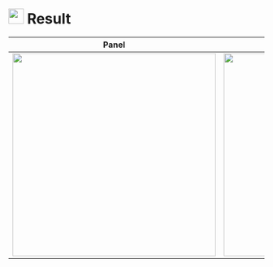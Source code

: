# <img src="https://i.ibb.co/bQyL8SZ/imagen-removebg-preview.png" height="30"> Result
| Panel | Example | Muestra |
|-|-|-|
| <img src="https://i.ibb.co/KqNSg3Q/Guia4-U3-Menu.png" height="400"> | <img src="https://i.ibb.co/7V6YqzP/Guia4-U3-Ejemplo.png" height="400"> | <img src="https://i.ibb.co/fYG3Z30/Guia4-U3-Muestra.png" height="400"> |
